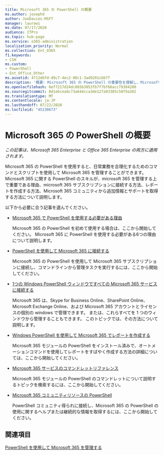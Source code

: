 ```yaml
---
title: Microsoft 365 の PowerShell の概要
ms.author: josephd
author: JoeDavies-MSFT
manager: laurawi
ms.date: 07/17/2020
audience: ITPro
ms.topic: hub-page
ms.service: o365-administration
localization_priority: Normal
ms.collection: Ent_O365
f1.keywords:
- CSH
ms.custom:
- PowerShell
- Ent_Office_Other
ms.assetid: 4712d6fd-d9c7-4ec2-88c1-3ad9201cbb7f
description: '概要: Microsoft 365 の PowerShell の重要性を理解し、Microsoft 365 テナントに接続し、ヘルプを取得します。'
ms.openlocfilehash: 6ef7217d24dc865b3053fb7f7bf66acc79384200
ms.sourcegitcommit: 0d1ebcea8c73a644cca3de127a93385c58f9a302
ms.translationtype: MT
ms.contentlocale: ja-JP
ms.lasthandoff: 07/22/2020
ms.locfileid: "45230673"
---
```

# <a name="getting-started-with-powershell-for-microsoft-365"></a>Microsoft 365 の PowerShell の概要

*この記事は、Microsoft 365 Enterprise と Office 365 Enterprise の両方に適用されます。*

Microsoft 365 の PowerShell を使用すると、日常業務を合理化するためのコマンドとスクリプトを使用して Microsoft 365 を管理することができます。 Microsoft 365 に関する PowerShell のスキルが、microsoft 365 を管理する上で重要である理由、microsoft 365 サブスクリプションに接続する方法、レポートを作成する方法、Microsoft 365 コミュニティから追加情報とサポートを取得する方法について説明します。
  
以下から必要に合う記事を選んでください。
  
- [Microsoft 365 で PowerShell を使用する必要がある理由](why-you-need-to-use-office-365-powershell.md)
    
    Microsoft 365 の PowerShell を初めて使用する場合は、ここから開始してください。 Microsoft 365 に PowerShell を使用する必要がある6つの理由について説明します。 
    
- [PowerShell を使用して Microsoft 365 に接続する](connect-to-office-365-powershell.md)
    
    Microsoft 365 の PowerShell を使用して Microsoft 365 サブスクリプションに接続し、コマンドラインから管理タスクを実行するには、ここから開始してください。
    
- [1つの Windows PowerShell ウィンドウですべての Microsoft 365 サービスに接続する](connect-to-all-office-365-services-in-a-single-windows-powershell-window.md)
    
    Microsoft 365 は、Skype for Business Online、SharePoint Online、Microsoft Exchange Online、および Microsoft 365 アカウントとライセンスの個別の windows で管理できます。 または、これらすべてを 1 つのウィンドウから管理することもできます。 このトピックでは、その方法について説明します。
    
- [Windows PowerShell を使用して Microsoft 365 でレポートを作成する](use-windows-powershell-to-create-reports-in-office-365.md)
    
    Microsoft 365 モジュールの PowerShell をインストール済みで、オートメーションコマンドを使用してレポートをすばやく作成する方法の詳細については、ここから開始してください。 
    
- [Microsoft 365 サービスのコマンドレットリファレンス](cmdlet-references-for-office-365-services.md)
    
    Microsoft 365 モジュールの PowerShell のコマンドレットについて説明するトピックを検索するには、ここから開始してください。
    
- [Microsoft 365 コミュニティリソースの PowerShell](office-365-powershell-community-resources.md)
    
    PowerShell コミュニティ得られに接続し、Microsoft 365 の PowerShell の使用に関するヘルプまたは継続的な情報を取得するには、ここから開始してください。
    
## <a name="see-also"></a>関連項目

[PowerShell を使用して Microsoft 365 を管理する](manage-office-365-with-office-365-powershell.md)

